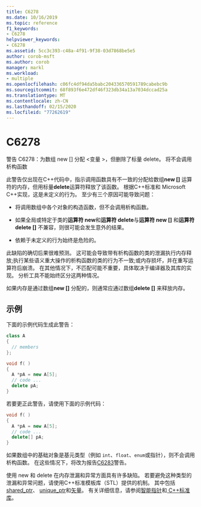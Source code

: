 ```yaml
---
title: C6278
ms.date: 10/16/2019
ms.topic: reference
f1_keywords:
- C6278
helpviewer_keywords:
- C6278
ms.assetid: 5cc3c393-c48a-4f91-9f38-03d7868be5e5
author: corob-msft
ms.author: corob
manager: markl
ms.workload:
- multiple
ms.openlocfilehash: c06fc4df94da5babc204336570591789cabebc9b
ms.sourcegitcommit: 68f893f6e472df46f323db34a13a7034dccad25a
ms.translationtype: MT
ms.contentlocale: zh-CN
ms.lasthandoff: 02/15/2020
ms.locfileid: "77262619"
---
```

# <a name="c6278"></a>C6278
警告 C6278：为数组 new [] 分配 \<变量 >，但删除了标量 delete。 将不会调用析构函数

此警告仅出现在C++代码中，指示调用函数具有不一致的分配给数组**new []** 运算符的内存，但用标量**delete**运算符释放了该函数。 根据C++标准和 Microsoft C++实现，这是未定义的行为。 至少有三个原因可能导致问题：

- 将调用数组中各个对象的构造函数，但不会调用析构函数。

- 如果全局或特定于类的**运算符 new**和**运算符 delete**与**运算符 new []** 和**运算符 delete []** 不兼容，则很可能会发生意外的结果。

- 依赖于未定义的行为始终是危险的。

此缺陷的确切后果很难预测。 这可能会导致带有析构函数的类的泄漏执行内存释放;执行某些语义重大操作的析构函数的类的行为不一致;或内存损坏，并在重写运算符后崩溃。 在其他情况下，不匹配可能不重要，具体取决于编译器及其库的实现。 分析工具不能始终区分这两种情况。

如果内存是通过数组**new []** 分配的，则通常应通过数组**delete []** 来释放内存。

## <a name="example"></a>示例

下面的示例代码生成此警告：

```cpp
class A
{
  // members
};

void f( )
{
  A *pA = new A[5];
  // code ...
  delete pA;
}
```

若要更正此警告，请使用下面的示例代码：

```cpp
void f( )
{
  A *pA = new A[5];
  // code ...
  delete[] pA;
}
```

如果数组中的基础对象是基元类型（例如 `int`、`float`、`enum`或指针），则不会调用析构函数。 在这些情况下，将改为报告[C6283](../code-quality/c6283.md)警告。

使用 new 和 delete 在内存泄漏和异常方面具有许多缺陷。 若要避免这种类型的泄漏和异常问题，请使用C++标准模板库（STL）提供的机制。 其中包括[shared_ptr](/cpp/standard-library/shared-ptr-class)、 [unique_ptr](/cpp/standard-library/unique-ptr-class)和[矢量](/cpp/standard-library/vector)。 有关详细信息，请参阅[智能指针](/cpp/cpp/smart-pointers-modern-cpp)和[ C++标准库](/cpp/standard-library/cpp-standard-library-reference)。
